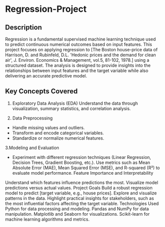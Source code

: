 # Regression-Project

## Description
Regression is a fundamental supervised machine learning technique used to predict continuous numerical outcomes based on input features. This project focuses on applying regression to [The Boston house-price data of Harrison, D. and Rubinfeld, D.L. 'Hedonic prices and the demand for clean air', J. Environ. Economics & Management, vol.5, 81-102, 1978.] using a structured dataset. The analysis is designed to provide insights into the relationships between input features and the target variable while also delivering an accurate predictive model.

## Key Concepts Covered
1. Exploratory Data Analysis (EDA)
Understand the data through visualization, summary statistics, and correlation analysis.

2. Data Preprocessing

- Handle missing values and outliers.
- Transform and encode categorical variables.
- Standardize or normalize numerical features.

3.Modeling and Evaluation

- Experiment with different regression techniques (Linear Regression, Decision Trees, Gradient Boosting, etc.).
Use metrics such as Mean Absolute Error (MAE), Mean Squared Error (MSE), and R-squared (R²) to evaluate model performance.
Feature Importance and Interpretability

Understand which features influence predictions the most.
Visualize model predictions versus actual values.
Project Goals
Build a robust regression model to predict [target variable, e.g., house prices].
Explore and visualize patterns in the data.
Highlight practical insights for stakeholders, such as the most influential factors affecting the target variable.
Technologies Used
Python for data processing and modeling.
Pandas and NumPy for data manipulation.
Matplotlib and Seaborn for visualizations.
Scikit-learn for machine learning algorithms and metrics.
